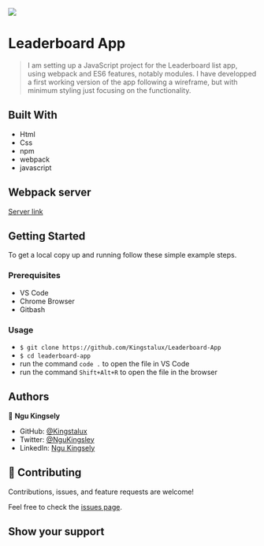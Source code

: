 ![](https://img.shields.io/badge/Microverse-blueviolet)

# Leaderboard App

>I am setting up a JavaScript project for the Leaderboard list app, using webpack and ES6 features, notably modules. I have developped a first working version of the app following a wireframe, but with minimum styling just focusing on the functionality.


## Built With

- Html
- Css
- npm
- webpack
- javascript

## Webpack server

[Server link](http://localhost:8080/)

## Getting Started

To get a local copy up and running follow these simple example steps.

### Prerequisites

- VS Code
- Chrome Browser
- Gitbash


### Usage
- `$ git clone https://github.com/Kingstalux/Leaderboard-App`
- `$ cd leaderboard-app`
- run the command `code .` to open the file in VS Code
- run the command `Shift+Alt+R` to open the file in the browser


## Authors

👤 **Ngu Kingsely**

- GitHub: [@Kingstalux](https://github.com/Kingstalux)
- Twitter: [@NguKingsley](https://twitter.com/NguKingsley)
- LinkedIn: [Ngu Kingsely](https://www.linkedin.com/in/ngu-kingsely-junior-cho-974b60136/)



## 🤝 Contributing

Contributions, issues, and feature requests are welcome!

Feel free to check the [issues page](https://github.com/Kingstalux/Leaderboard-App/issues).

## Show your support